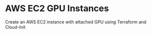 # AWS EC2 GPU Instances

Create an AWS EC2 instance with attached GPU using Terraform and Cloud-Init
